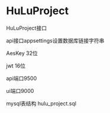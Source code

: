 # HuLuProject

HuLuProject接口


api接口appsettings设置数据库链接字符串


AesKey 32位


jwt 16位


api端口9500


ui端口9000


mysql表结构 hulu_project.sql
